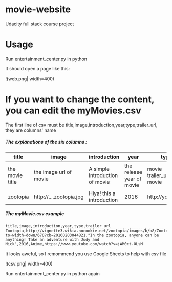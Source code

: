 # movie-website
Udacity full stack course project

# Usage
Run entertainment_center.py in python

It should open a page like this:

!(web.png| width=400)

# If you want to change the content, you can edit the myMovies.csv

The first line of csv must be title,image,introduction,year,type,trailer_url,
they are columns' name 

##### The explanations of the six columns :

|title|image|introduction|year|type|trailer_url|
|-----|-----|------------|----|----|-----------|
|the movie title| the image url of movie| A simple introduction of movie | the release year of movie| movie trailer_url of movie
|zootopia|http://....zootopia.jpg|Hiya! this a introduction|2016|http://youtube...|

##### The myMovie.csv example

```
title,image,introduction,year,type,trailer_url
Zootopia,http://vignette3.wikia.nocookie.net/zootopia/images/b/b8/ZootopiaFamily.png/revision/latest/scale-to-width-down/670?cb=20160203044821,"In the zootopia, anyone can be anything! Take an adventure with Judy and Nick",2016,Anime,https://www.youtube.com/watch?v=jWM0ct-OLsM

```

It looks aweful, so I remommend you use Google Sheets to help with csv file

!(csv.png| width=400)


Run entertainment_center.py in python again
 